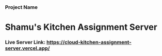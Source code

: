 ### Project Name
 # **Shamu's Kitchen Assignment Server**

### **Live Server Link:** **<https://cloud-kitchen-assignment-server.vercel.app/>**
